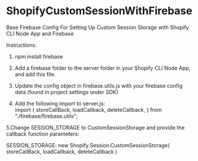 # ShopifyCustomSessionWithFirebase
Base Firebase Config For Setting Up Custom Session Storage with Shopify CLI Node App and Firebase

Instructions:
1. npm install firebase
2. Add a firebase folder to the server folder in your Shopify CLI Node App, and add this file.
3. Update the config object in firebase.utils.js with your firebase config data (found in project settings under SDK)

4. Add the following import to server.js:  
 import {
  storeCallBack,
  loadCallback,
  deleteCallback,
} from "./firebase/firebase.utils";

5.Change SESSION_STORAGE to CustomSessionStorage and provide the callback function parameters:

SESSION_STORAGE: new Shopify.Session.CustomSessionStorage(
    storeCallBack,
    loadCallback,
    deleteCallback
  )
  
  
